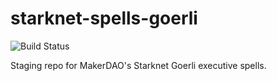 # starknet-spells-goerli
![Build Status](https://github.com/makerdao/starknet-spells-goerli/actions/workflows/.github/workflows/tests.yml/badge.svg?branch=dev)

Staging repo for MakerDAO's Starknet Goerli executive spells.